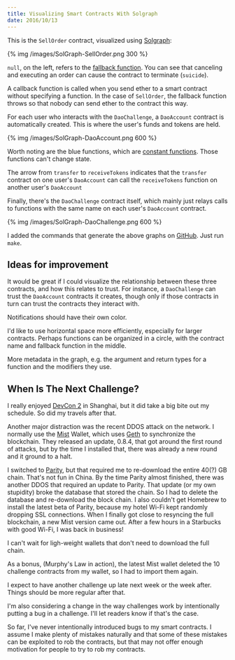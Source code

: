 ```yaml
---
title: Visualizing Smart Contracts With Solgraph
date: 2016/10/13
---
```

This is the `SellOrder` contract, visualized using [Solgraph](https://github.com/raineorshine/solgraph):

{% img /images/SolGraph-SellOrder.png 300 %}

`null`, on the left, refers to the [fallback function](https://github.com/ethereum/wiki/wiki/Solidity-Features#fallback-functions). You can see that canceling and executing an order can cause the contract to terminate (`suicide`). <!-- more -->

A callback function is called when you send ether to a smart contract without specifying a function. In the case of `SellOrder`, the fallback function throws so that nobody can send ether to the contract this way.

For each user who interacts with the `DaoChallenge`, a `DaoAccount` contract is automatically created. This is where the user's funds and tokens are held. 

{% img /images/SolGraph-DaoAccount.png 600 %}

Worth noting are the blue functions, which are [constant functions](http://solidity.readthedocs.io/en/develop/frequently-asked-questions.html#what-is-the-difference-between-a-function-marked-constant-and-one-that-is-not). Those functions can't change state.

The arrow from `transfer` to `receiveTokens` indicates that the `transfer` contract on one user's `DaoAccount` can call the `receiveTokens` function on another user's `DaoAccount`

Finally, there's the `DaoChallenge` contract itself, which mainly just relays calls to functions with the same name on each user's `DaoAccount` contract.

{% img /images/SolGraph-DaoChallenge.png 600 %}

I added the commands that generate the above graphs on [GitHub](https://github.com/Sjors/dao-challenge/commit/70f19b675b5f04f6d9f567a8d26949706eac3d2d). Just run `make`.  

## Ideas for improvement

It would be great if I could visualize the relationship between these three contracts, and how this relates to trust. For instance, a `DaoChallenge` can trust the `DaoAccount` contracts it creates, though only if those contracts in turn can trust the contracts they interact with.

Notifications should have their own color.

I'd like to use horizontal space more efficiently, especially for larger contracts. Perhaps functions can be organized in a circle, with the contract name and fallback function in the middle.

More metadata in the graph, e.g. the argument and return types for a function and the modifiers they use. 

## When Is The Next Challenge?

I really enjoyed [DevCon 2](https://ethereumfoundation.org/devcon/) in Shanghai, but it did take a big bite out my schedule. So did my travels after that.

Another major distraction was the recent DDOS attack on the network. I normally use the [Mist](https://github.com/ethereum/mist/releases) Wallet, which uses [Geth](https://github.com/ethereum/go-ethereum/releases) to synchronize the blockchain. They released an update, 0.8.4, that got around the first round of attacks, but by the time I installed that, there was already a new round and it ground to a halt.

I switched to [Parity](https://github.com/ethcore/parity/releases), but that required me to re-download the entire 40(?) GB chain. That's not fun in China. By the time Parity almost finished, there was another DDOS that required an update to Parity. That update (or my own stupidity) broke the database that stored the chain. So I had to delete the database and re-download the block chain. I also couldn't get Homebrew to install the latest beta of Parity, because my hotel Wi-Fi kept randomly dropping SSL connections. When I finally got close to resyncing the full blockchain, a new Mist version came out. After a few hours in a Starbucks with good Wi-Fi, I was back in business!

I can't wait for ligh-weight wallets that don't need to download the full chain.

As a bonus, (Murphy's Law in action), the latest Mist wallet deleted the 10 challenge contracts from my wallet, so I had to import them again.

I expect to have another challenge up late next week or the week after. Things should be more regular after that.

I'm also considering a change in the way challenges work by intentionally putting a bug in a challenge. I'll let readers know if that's the case.

So far, I've never intentionally introduced bugs to my smart contracts. I assume I make plenty of mistakes naturally and that some of these mistakes can be exploited to rob the contracts, but that may not offer enough motivation for people to try to rob my contracts.
